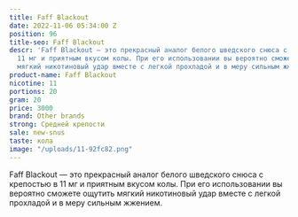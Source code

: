 ```yaml
---
title: Faff Blackout
date: 2022-11-06 05:34:00 Z
position: 96
title-seo: Faff Blackout
descr: 'Faff Blackout — это прекрасный аналог белого шведского снюса с крепостью в
  11 мг и приятным вкусом колы. При его использовании вы вероятно сможете ощутить
  мягкий никотиновый удар вместе с легкой прохладой и в меру сильным жжением. '
product-name: Faff Blackout
nicotine: 11
portions: 20
gram: 20
price: 3000
brand: Other brands
strong: Средней крепости
sale: new-snus
taste: кола
image: "/uploads/11-92fc82.png"
---
```


Faff Blackout — это прекрасный аналог белого шведского снюса с крепостью в 11 мг и приятным вкусом колы. При его использовании вы вероятно сможете ощутить мягкий никотиновый удар вместе с легкой прохладой и в меру сильным жжением. 